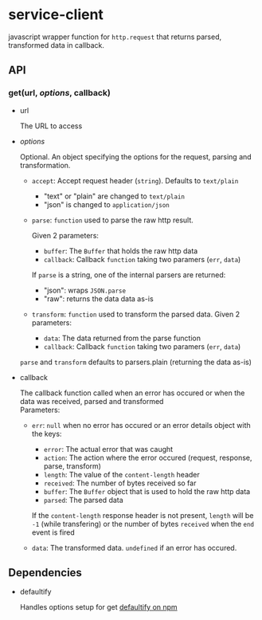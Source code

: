 service-client
=============

javascript wrapper function for `http.request` that returns parsed, transformed data in callback.

## API ##

### get(url, _options_, callback) ###
* url

    The URL to access

* _options_

    Optional. An object specifying the options for the request, parsing and transformation.<br/>
    + `accept`: Accept request header (`string`). Defaults to `text/plain`
        - "text" or "plain" are changed to `text/plain`
        - "json" is changed to `application/json`
    + `parse`: `function` used to parse the raw http result.

        Given 2 parameters:
        - `buffer`: The `Buffer` that holds the raw http data
        - `callback`: Callback `function` taking two paramers (`err`, `data`)
        
        If `parse` is a string, one of the internal parsers are returned:
        - "json": wraps `JSON.parse`
        - "raw": returns the data data as-is
    + `transform`: `function` used to transform the parsed data. Given 2 parameters:
        - `data`: The data returned from the parse function
        - `callback`: Callback `function` taking two paramers (`err`, `data`)
    
    `parse` and `transform` defaults to parsers.plain (returning the data as-is)

* callback

    The callback function called when an error has occured or when the data was received, parsed and transformed<br/>
    Parameters:
    * `err`: `null` when no error has occured or an error details object with the keys:
        + `error`: The actual error that was caught
        + `action`: The action where the error occured (request, response, parse, transform)
        + `length`: The value of the `content-length` header
        + `received`: The number of bytes received so far
        + `buffer`: The `Buffer` object that is used to hold the raw http data
        + `parsed`: The parsed data
        
        If the `content-length` response header is not present, `length` will be `-1` (while transfering) or the number
        of bytes `received` when the `end` event is fired
    * `data`: The transformed data. `undefined` if an error has occured.

## Dependencies ##
- defaultify

    Handles options setup for get
    [defaultify on npm](https://npmjs.org/package/defaultify)
